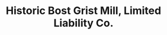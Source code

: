 ---
layout: repo
title: "Historic Bost Grist Mill, Limited Liability Co."
id: 4769
permalink: repos/4769/
---